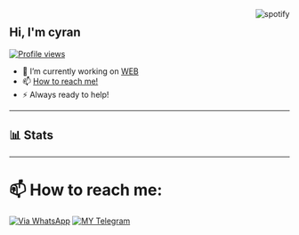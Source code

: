 <img src="https://spotify-github-profile.vercel.app/api/view?uid=31tvn6y7tjpbzwvacw3iitologtq&cover_image=true&theme=default&bar_color=00ff00&bar_color_cover=true" alt="spotify" align="right"/>

## Hi, I'm cyran
[![Profile views](https://komarev.com/ghpvc/?username=sampandey&label=Profile%20views)](https://github.com/SamPandey001)
- 💫 I’m currently working on [WEB](https://github.com/jake-net-hunter/web)
- 📫 [How to reach me!](https://wa.me/233596371001)
- ⚡ Always ready to help!

---
## 📊 Stats

---
# 📫 How to reach me:
[![Via WhatsApp](https://img.shields.io/badge/WhatsApp-25D366?style=for-the-badge&logo=whatsapp&logoColor=white)](https://wa.me/233596371001)
[![MY Telegram](https://img.shields.io/badge/telegram-1b77FF.svg?style=for-the-badge&logo=telegram)](https://t.me/cyran_kyle) <br>
